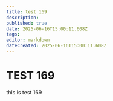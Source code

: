 ```yaml
---
title: test 169
description: 
published: true
date: 2025-06-16T15:00:11.608Z
tags: 
editor: markdown
dateCreated: 2025-06-16T15:00:11.608Z
---
```


# TEST 169
this is test 169
